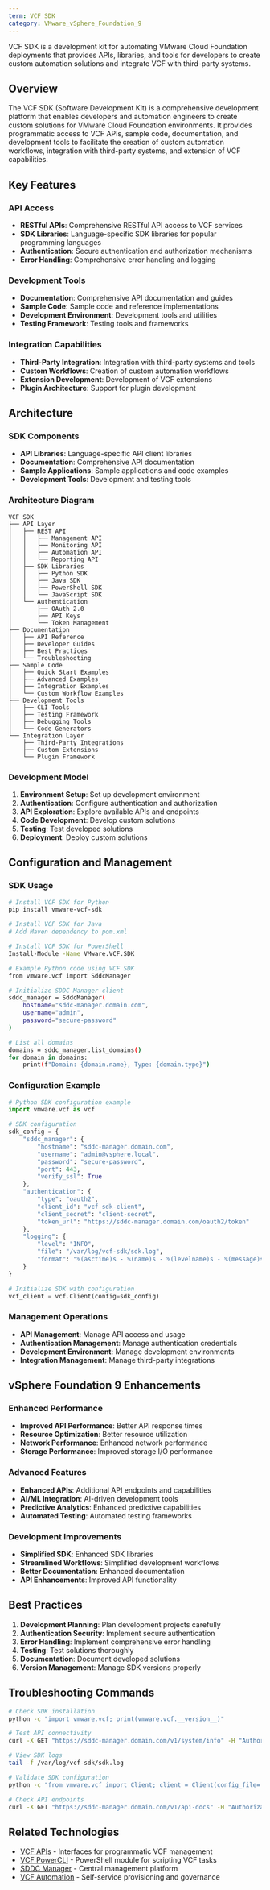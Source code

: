 ```yaml
---
term: VCF SDK
category: VMware_vSphere_Foundation_9
---
```


VCF SDK is a development kit for automating VMware Cloud Foundation deployments that provides APIs, libraries, and tools for developers to create custom automation solutions and integrate VCF with third-party systems.

## Overview

The VCF SDK (Software Development Kit) is a comprehensive development platform that enables developers and automation engineers to create custom solutions for VMware Cloud Foundation environments. It provides programmatic access to VCF APIs, sample code, documentation, and development tools to facilitate the creation of custom automation workflows, integration with third-party systems, and extension of VCF capabilities.

## Key Features

### API Access
- **RESTful APIs**: Comprehensive RESTful API access to VCF services
- **SDK Libraries**: Language-specific SDK libraries for popular programming languages
- **Authentication**: Secure authentication and authorization mechanisms
- **Error Handling**: Comprehensive error handling and logging

### Development Tools
- **Documentation**: Comprehensive API documentation and guides
- **Sample Code**: Sample code and reference implementations
- **Development Environment**: Development tools and utilities
- **Testing Framework**: Testing tools and frameworks

### Integration Capabilities
- **Third-Party Integration**: Integration with third-party systems and tools
- **Custom Workflows**: Creation of custom automation workflows
- **Extension Development**: Development of VCF extensions
- **Plugin Architecture**: Support for plugin development

## Architecture

### SDK Components
- **API Libraries**: Language-specific API client libraries
- **Documentation**: Comprehensive API documentation
- **Sample Applications**: Sample applications and code examples
- **Development Tools**: Development and testing tools

### Architecture Diagram
```
VCF SDK
├── API Layer
│   ├── REST API
│   │   ├── Management API
│   │   ├── Monitoring API
│   │   ├── Automation API
│   │   └── Reporting API
│   ├── SDK Libraries
│   │   ├── Python SDK
│   │   ├── Java SDK
│   │   ├── PowerShell SDK
│   │   └── JavaScript SDK
│   └── Authentication
│       ├── OAuth 2.0
│       ├── API Keys
│       └── Token Management
├── Documentation
│   ├── API Reference
│   ├── Developer Guides
│   ├── Best Practices
│   └── Troubleshooting
├── Sample Code
│   ├── Quick Start Examples
│   ├── Advanced Examples
│   ├── Integration Examples
│   └── Custom Workflow Examples
├── Development Tools
│   ├── CLI Tools
│   ├── Testing Framework
│   ├── Debugging Tools
│   └── Code Generators
└── Integration Layer
    ├── Third-Party Integrations
    ├── Custom Extensions
    └── Plugin Framework
```

### Development Model
1. **Environment Setup**: Set up development environment
2. **Authentication**: Configure authentication and authorization
3. **API Exploration**: Explore available APIs and endpoints
4. **Code Development**: Develop custom solutions
5. **Testing**: Test developed solutions
6. **Deployment**: Deploy custom solutions

## Configuration and Management

### SDK Usage
```bash
# Install VCF SDK for Python
pip install vmware-vcf-sdk

# Install VCF SDK for Java
# Add Maven dependency to pom.xml

# Install VCF SDK for PowerShell
Install-Module -Name VMware.VCF.SDK

# Example Python code using VCF SDK
from vmware.vcf import SddcManager

# Initialize SDDC Manager client
sddc_manager = SddcManager(
    hostname="sddc-manager.domain.com",
    username="admin",
    password="secure-password"
)

# List all domains
domains = sddc_manager.list_domains()
for domain in domains:
    print(f"Domain: {domain.name}, Type: {domain.type}")
```

### Configuration Example
```python
# Python SDK configuration example
import vmware.vcf as vcf

# SDK configuration
sdk_config = {
    "sddc_manager": {
        "hostname": "sddc-manager.domain.com",
        "username": "admin@vsphere.local",
        "password": "secure-password",
        "port": 443,
        "verify_ssl": True
    },
    "authentication": {
        "type": "oauth2",
        "client_id": "vcf-sdk-client",
        "client_secret": "client-secret",
        "token_url": "https://sddc-manager.domain.com/oauth2/token"
    },
    "logging": {
        "level": "INFO",
        "file": "/var/log/vcf-sdk/sdk.log",
        "format": "%(asctime)s - %(name)s - %(levelname)s - %(message)s"
    }
}

# Initialize SDK with configuration
vcf_client = vcf.Client(config=sdk_config)
```

### Management Operations
- **API Management**: Manage API access and usage
- **Authentication Management**: Manage authentication credentials
- **Development Environment**: Manage development environments
- **Integration Management**: Manage third-party integrations

## vSphere Foundation 9 Enhancements

### Enhanced Performance
- **Improved API Performance**: Better API response times
- **Resource Optimization**: Better resource utilization
- **Network Performance**: Enhanced network performance
- **Storage Performance**: Improved storage I/O performance

### Advanced Features
- **Enhanced APIs**: Additional API endpoints and capabilities
- **AI/ML Integration**: AI-driven development tools
- **Predictive Analytics**: Enhanced predictive capabilities
- **Automated Testing**: Automated testing frameworks

### Development Improvements
- **Simplified SDK**: Enhanced SDK libraries
- **Streamlined Workflows**: Simplified development workflows
- **Better Documentation**: Enhanced documentation
- **API Enhancements**: Improved API functionality

## Best Practices

1. **Development Planning**: Plan development projects carefully
2. **Authentication Security**: Implement secure authentication
3. **Error Handling**: Implement comprehensive error handling
4. **Testing**: Test solutions thoroughly
5. **Documentation**: Document developed solutions
6. **Version Management**: Manage SDK versions properly

## Troubleshooting Commands

```bash
# Check SDK installation
python -c "import vmware.vcf; print(vmware.vcf.__version__)"

# Test API connectivity
curl -X GET "https://sddc-manager.domain.com/v1/system/info" -H "Authorization: Bearer <token>"

# View SDK logs
tail -f /var/log/vcf-sdk/sdk.log

# Validate SDK configuration
python -c "from vmware.vcf import Client; client = Client(config_file='/path/to/config.json'); print(client.validate())"

# Check API endpoints
curl -X GET "https://sddc-manager.domain.com/v1/api-docs" -H "Authorization: Bearer <token>"
```

## Related Technologies

- [VCF APIs](vcf-apis.md) - Interfaces for programmatic VCF management
- [VCF PowerCLI](vcf-powercli.md) - PowerShell module for scripting VCF tasks
- [SDDC Manager](sddc-manager.md) - Central management platform
- [VCF Automation](vcf-automation.md) - Self-service provisioning and governance